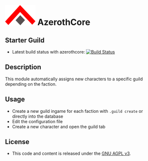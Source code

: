 # ![logo](https://raw.githubusercontent.com/azerothcore/azerothcore.github.io/master/images/logo-github.png) AzerothCore
## Starter Guild
- Latest build status with azerothcore: [![Build Status](https://github.com/azerothcore/mod-starter-guild/workflows/core-build/badge.svg?branch=master&event=push)](https://github.com/azerothcore/mod-starter-guild)

## Description

This module automatically assigns new characters to a specific guild depending on the faction.


## Usage

- Create a new guild ingame for each faction with `.guild create` or directly into the database
- Edit the configuration file
- Create a new character and open the guild tab


## License

- This code and content is released under the [GNU AGPL v3](https://github.com/azerothcore/azerothcore-wotlk/blob/master/LICENSE-AGPL3).

